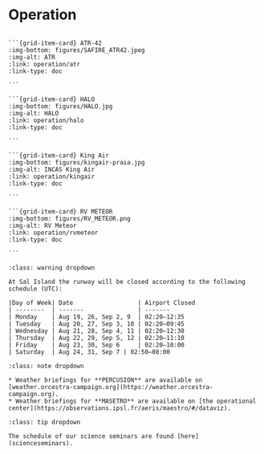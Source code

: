 # Operation

````{grid} 4

```{grid-item-card} ATR-42
:img-bottom: figures/SAFIRE_ATR42.jpeg
:img-alt: ATR
:link: operation/atr
:link-type: doc

```

```{grid-item-card} HALO
:img-bottom: figures/HALO.jpg
:img-alt: HALO
:link: operation/halo
:link-type: doc

```

```{grid-item-card} King Air
:img-bottom: figures/kingair-praia.jpg
:img-alt: INCAS King Air
:link: operation/kingair
:link-type: doc

```

```{grid-item-card} RV METEOR
:img-bottom: figures/RV_METEOR.png
:img-alt: RV Meteor
:link: operation/rvmeteor
:link-type: doc

```

````

```{admonition} Airpot restrictions - Sal
:class: warning dropdown

At Sal Island the runway will be closed according to the following schedule (UTC):

|Day of Week| Date                  | Airport Closed
| --------  | -------               | -------
| Monday    | Aug 19, 26, Sep 2, 9  | 02:20–12:35
| Tuesday   | Aug 20, 27, Sep 3, 10 | 02:20–09:45
| Wednesday | Aug 21, 28, Sep 4, 11 | 02:20–12:30
| Thursday  | Aug 22, 29, Sep 5, 12 | 02:20–11:10
| Friday    | Aug 23, 30, Sep 6     | 02:20–10:00
| Saturday  | Aug 24, 31, Sep 7 | 02:50–08:00

```

```{admonition} Weather briefings
:class: note dropdown

* Weather briefings for **PERCUSION** are available on [weather.orcestra-campaign.org](https://weather.orcestra-campaign.org).
* Weather briefings for **MASETRO** are available on [the operational center](https://observations.ipsl.fr/aeris/maestro/#/dataviz).
```

```{admonition} ORCESTRA Science Seminars
:class: tip dropdown

The schedule of our science seminars are found [here](scienceseminars).
```
